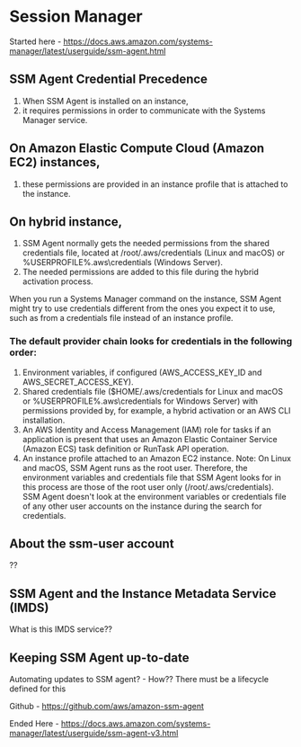 # Session Manager
Started here - https://docs.aws.amazon.com/systems-manager/latest/userguide/ssm-agent.html
## SSM Agent Credential Precedence
1. When SSM Agent is installed on an instance, 
2. it requires permissions in order to communicate with the Systems Manager service.
## On Amazon Elastic Compute Cloud (Amazon EC2) instances,
1. these permissions are provided in an instance profile that is attached to the instance.
## On hybrid instance, 
1. SSM Agent normally gets the needed permissions from the shared credentials file, located at /root/.aws/credentials (Linux and macOS) 
or %USERPROFILE%\.aws\credentials (Windows Server). 
2. The needed permissions are added to this file during the hybrid activation process.

When you run a Systems Manager command on the instance, SSM Agent might try to use credentials different from the ones you expect it to use, 
such as from a credentials file instead of an instance profile.

### The default provider chain looks for credentials in the following order:
1. Environment variables, if configured (AWS_ACCESS_KEY_ID and AWS_SECRET_ACCESS_KEY).
2. Shared credentials file ($HOME/.aws/credentials for Linux and macOS or %USERPROFILE%\.aws\credentials for Windows Server) with 
permissions provided by, for example, a hybrid activation or an AWS CLI installation.
3. An AWS Identity and Access Management (IAM) role for tasks if an application is present that uses an Amazon Elastic Container Service 
(Amazon ECS) task definition or RunTask API operation.
4. An instance profile attached to an Amazon EC2 instance.
Note: On Linux and macOS, SSM Agent runs as the root user. Therefore, the environment variables and credentials file that SSM Agent
looks for in this process are those of the root user only (/root/.aws/credentials). SSM Agent doesn't look at the environment variables or 
credentials file of any other user accounts on the instance during the search for credentials.

## About the ssm-user account
??

## SSM Agent and the Instance Metadata Service (IMDS)
What is this IMDS service??

## Keeping SSM Agent up-to-date
Automating updates to SSM agent? - How??  There must be a lifecycle defined for this

Github - https://github.com/aws/amazon-ssm-agent

Ended Here - https://docs.aws.amazon.com/systems-manager/latest/userguide/ssm-agent-v3.html


